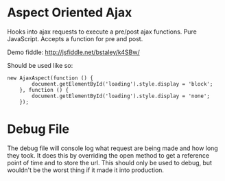 Aspect Oriented Ajax
=================

Hooks into ajax requests to execute a pre/post ajax functions. Pure JavaScript. Accepts a function for pre and post. 

Demo fiddle: http://jsfiddle.net/bstaley/k4SBw/

Should be used like so:

    new AjaxAspect(function () {
            document.getElementById('loading').style.display = 'block';
        }, function () {
            document.getElementById('loading').style.display = 'none'; 
        });


Debug File
================

The debug file will console log what request are being made and how long they took. It does this by overriding the open method to get a reference point of time and to store the url. This should only be used to debug, but wouldn't be the worst thing if it made it into production.
